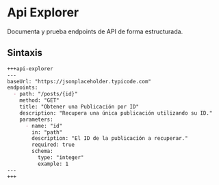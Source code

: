 # Api Explorer

Documenta y prueba endpoints de API de forma estructurada.

## Sintaxis

````markdown
+++api-explorer
---
baseUrl: "https://jsonplaceholder.typicode.com"
endpoints:
  - path: "/posts/{id}"
    method: "GET"
    title: "Obtener una Publicación por ID"
    description: "Recupera una única publicación utilizando su ID."
    parameters:
      - name: "id"
        in: "path"
        description: "El ID de la publicación a recuperar."
        required: true
        schema:
          type: "integer"
          example: 1
---
+++
````